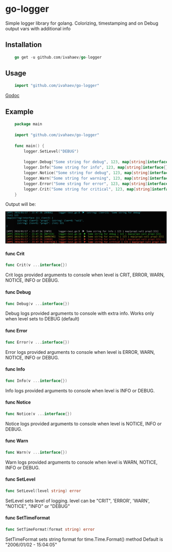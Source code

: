 # go-logger
Simple logger library for golang.
Colorizing, timestamping and on Debug output vars with additional info

## Installation

```go
    go get -u github.com/ivahaev/go-logger
```

## Usage

```go
    import "github.com/ivahaev/go-logger"
```

[Godoc](https://godoc.org/github.com/ivahaev/go-logger)

## Example

```go
    package main

    import "github.com/ivahaev/go-logger"

    func main() {
        logger.SetLevel("DEBUG")

        logger.Debug("Some string for debug", 123, map[string]interface{}{"prop1": "val1", "prop2": 321})
        logger.Info("Some string for info", 123, map[string]interface{}{"prop1": "val1", "prop2": 321})
        logger.Notice("Some string for debug", 123, map[string]interface{}{"prop1": "val1", "prop2": 321})
        logger.Warn("Some string for warning", 123, map[string]interface{}{"prop1": "val1", "prop2": 321})
        logger.Error("Some string for error", 123, map[string]interface{}{"prop1": "val1", "prop2": 321})
        logger.Crit("Some string for critical", 123, map[string]interface{}{"prop1": "val1", "prop2": 321})
    }
```

Output will be:


![output](out.png)

#### func  Crit

```go
func Crit(v ...interface{})
```
Crit logs provided arguments to console when level is CRIT, ERROR, WARN, NOTICE,
INFO or DEBUG.

#### func  Debug

```go
func Debug(v ...interface{})
```
Debug logs provided arguments to console with extra info. Works only when level
sets to DEBUG (default)

#### func  Error

```go
func Error(v ...interface{})
```
Error logs provided arguments to console when level is ERROR, WARN, NOTICE, INFO
or DEBUG.

#### func  Info

```go
func Info(v ...interface{})
```
Info logs provided arguments to console when level is INFO or DEBUG.

#### func  Notice

```go
func Notice(v ...interface{})
```
Notice logs provided arguments to console when level is NOTICE, INFO or DEBUG.

#### func  Warn

```go
func Warn(v ...interface{})
```
Warn logs provided arguments to console when level is WARN, NOTICE, INFO or
DEBUG.

#### func  SetLevel

```go
func SetLevel(level string) error
```
SetLevel sets level of logging. level can be "CRIT", 'ERROR', 'WARN', "NOTICE",
"INFO" or "DEBUG"

#### func  SetTimeFormat

```go
func SetTimeFormat(format string) error
```
SetTimeFormat sets string format for time.Time.Format() method
Default is "2006/01/02 - 15:04:05"